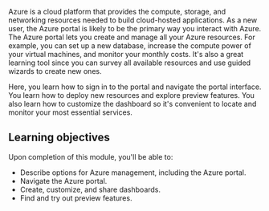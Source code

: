 Azure is a cloud platform that provides the compute, storage, and networking resources needed to build cloud-hosted applications. As a new user, the Azure portal is likely to be the primary way you interact with Azure. The Azure portal lets you create and manage all your Azure resources. For example, you can set up a new database, increase the compute power of your virtual machines, and monitor your monthly costs. It's also a great learning tool since you can survey all available resources and use guided wizards to create new ones.

Here, you learn how to sign in to the portal and navigate the portal interface. You learn how to deploy new resources and explore preview features. You also learn how to customize the dashboard so it's convenient to locate and monitor your most essential services.

## Learning objectives

Upon completion of this module, you'll be able to:

- Describe options for Azure management, including the Azure portal.
- Navigate the Azure portal.
- Create, customize, and share dashboards.
- Find and try out preview features.
